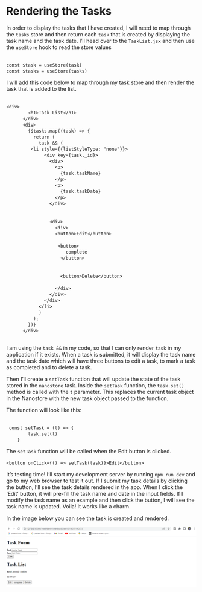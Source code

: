 # Rendering the Tasks

In order to display the tasks that I have created, I will need to map through the `tasks` store and then return each `task` that is created by displaying the task name and the task date. I’ll head over to the `TaskList.jsx` and then use the `useStore` hook to read the store values

```

const $task = useStore(task)
const $tasks = useStore(tasks)

```

I will add this code below to map through my task store and then render the task that is added to the list.

```

<div>
        <h1>Task List</h1>
      </div>
      <div>
        {$tasks.map((task) => {
          return (
            task && (
         <li style={{listStyleType: "none"}}>
              <div key={task._id}>
                <div>
                  <p>
                    {task.taskName}
                  </p>
                  <p>
                    {task.taskDate}
                  </p>
                </div>


                <div>
                  <div>
                  <button>Edit</button>
                   
                   <button>
                      complete
                    </button>


                    <button>Delete</button>
        
                  </div>
                </div>
              </div>
            </li>
            )
          );
        })}
      </div>


```

I am using the `task &&` in my code, so that I can only render `task` in my application if it exists. When a task is submitted, it will display the task name and the task date which will have three buttons to edit a task, to mark a task as completed and to delete a task.

Then I’ll create a `setTask` function that will update the state of the task stored in the `nanostore` task. 
Inside the `setTask` function, the `task.set()` method is called with the `t` parameter. This replaces the current task object in the Nanostore with the new task object passed to the function.

The function will look like this:

```

 const setTask = (t) => {
        task.set(t)
    }

```

The `setTask` function will be called when the Edit button is clicked.

```
<button onClick={() => setTask(task)}>Edit</button>
```

It’s testing time! I’ll start my development server by running `npm run dev` and go to my web browser to test it out. If I submit my task details by clicking the button, I’ll see the task details rendered in the app. When I click the ‘Edit’ button, it will pre-fill the task name and date in the input fields. If I modify the task name as an example and then click the button, I will see the task name is updated. Voila! It works like a charm.

In the image below you can see the task is created and rendered.

![alt text](../src/images/add-task.PNG)
